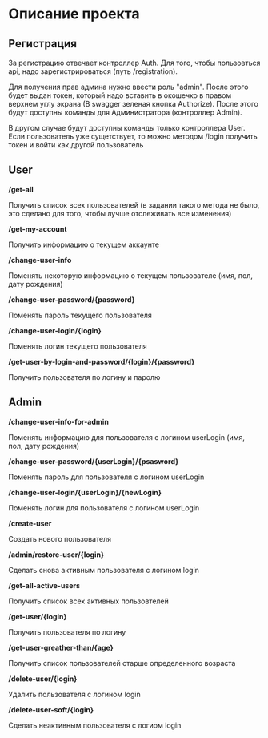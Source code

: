# Описание проекта
## Регистрация
За регистрацию отвечает контроллер Auth. Для того, чтобы пользовться api, надо зарегистрироваться (путь /registration).

Для получения прав админа нужно ввести роль "admin". После этого будет выдан токен, который надо вставить в окошечко в правом верхнем углу экрана
(В swagger зеленая кнопка Authorize). После этого будут доступны команды для Администратора (контроллер Admin).

В другом случае будут доступны команды только контроллера User. Если пользователь уже сущетствует, то можно методом /login получить токен и войти как другой пользователь

## User
**/get-all**

Получить список всех пользователей (в задании такого метода не было, это сделано для того, чтобы лучше отслеживать все изменения)

**/get-my-account**

Получить информацию о текущем аккаунте

**/change-user-info**

Поменять некоторую информацию о текущем пользователе (имя, пол, дату рождения)

**/change-user-password/{password}**

Поменять пароль текущего пользователя

**/change-user-login/{login}**

Поменять логин текущего пользователя

**/get-user-by-login-and-password/{login}/{password}**

Получить пользователя по логину и паролю


## Admin
**/change-user-info-for-admin**

Поменять информацию для пользователя с логином userLogin (имя, пол, дату рождения)

**/change-user-password/{userLogin}/{psasword}**

Поменять пароль для пользователя с логином userLogin

**/change-user-login/{userLogin}/{newLogin}**

Поменять логин для пользователя с логином userLogin

**/create-user**

Создать нового пользователя

**/admin/restore-user/{login}**

Сделать снова активным пользователя с логином login

**/get-all-active-users**

Получить список всех активных пользовтелей

**/get-user/{login}**

Получить пользователя по логину

**/get-user-greather-than/{age}**

Получить список пользователей старше определенного возраста

**/delete-user/{login}**

Удалить пользователя с логином login

**/delete-user-soft/{login}**

Сделать неактивным пользователя с логиом login

